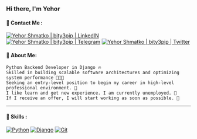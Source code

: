 ### Hi there, I'm Yehor
<!-- [![Yehor Shmatko | bity3pip | Resume](https://img.shields.io/badge/Resume-000000?style=for-the-badge&logo=resume&logoColor=white)]() -->
#### 🤙 Contact Me : 
[![Yehor Shmatko | bity3pip | LinkedIN](https://img.shields.io/badge/LinkedIn-0077B5?style=for-the-badge&logo=linkedin&logoColor=white)](https://www.linkedin.com/in/yehor-shmatko) 
[![Yehor Shmatko | bity3pip | Telegram](https://img.shields.io/badge/Telegram-2CA5E0?style=for-the-badge&logo=telegram&logoColor=white)](https://t.me/unconnectedd) 
[![Yehor Shmatko | bity3pip | Twitter](https://img.shields.io/badge/Twitter-1DA1F2?style=for-the-badge&logo=twitter&logoColor=white)](https://x.com/stressgg1)

#### 🤝  About Me:
```
Python Backend Developer in Django 🔥
Skilled in building scalable software architectures and optimizing system performance 👨🏻‍💻
Seeking an entry-level position to begin my career in high-level professional environment. 🤝
I like learn and get new experience. I am currently unemployed. 📄
If I receive an offer, I will start working as soon as possible. 💎
```

---



#### 🔨 Skills :

[![Python](https://img.shields.io/badge/Python-FFD43B?style=for-the-badge&logo=python&logoColor=darkgreen)](https://www.python.org/)
[![Django](https://img.shields.io/badge/Django-092E20?style=for-the-badge&logo=django&logoColor=green)](https://www.djangoproject.com/)
[![Git](https://img.shields.io/badge/Git-F05032?style=for-the-badge&logo=git&logoColor=white)](https://git-scm.com/)
